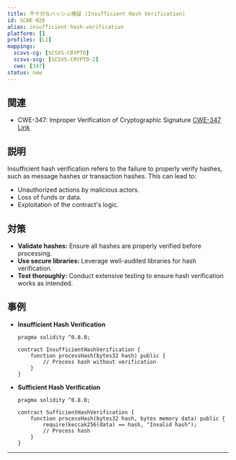 ```yaml
---
title: 不十分なハッシュ検証 (Insufficient Hash Verification)
id: SCWE-026
alias: insufficient-hash-verification
platform: []
profiles: [L1]
mappings:
  scsvs-cg: [SCSVS-CRYPTO]
  scsvs-scg: [SCSVS-CRYPTO-2]
  cwe: [347]
status: new
---
```


## 関連
- CWE-347: Improper Verification of Cryptographic Signature
  [CWE-347 Link](https://cwe.mitre.org/data/definitions/347.html)

## 説明
Insufficient hash verification refers to the failure to properly verify hashes, such as message hashes or transaction hashes. This can lead to:
- Unauthorized actions by malicious actors.
- Loss of funds or data.
- Exploitation of the contract's logic.

## 対策
- **Validate hashes:** Ensure all hashes are properly verified before processing.
- **Use secure libraries:** Leverage well-audited libraries for hash verification.
- **Test thoroughly:** Conduct extensive testing to ensure hash verification works as intended.

## 事例
- **Insufficient Hash Verification**
    ```solidity
    pragma solidity ^0.8.0;

    contract InsufficientHashVerification {
        function processHash(bytes32 hash) public {
            // Process hash without verification
        }
    }
    ```

- **Sufficient Hash Verification**
    ```solidity
    pragma solidity ^0.8.0;

    contract SufficientHashVerification {
        function processHash(bytes32 hash, bytes memory data) public {
            require(keccak256(data) == hash, "Invalid hash");
            // Process hash
        }
    }
    ```

---
